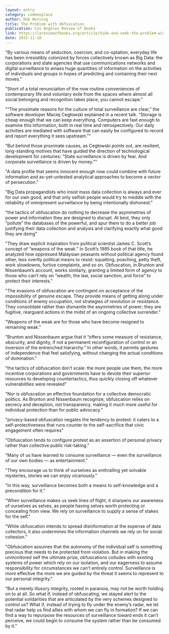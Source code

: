 ```yaml
---
layout: entry
category: commonplace
author: Rob Horning
title: The Problem with Obfuscation
publication: Los Angeles Review of Books
link: https://lareviewofbooks.org/article/hide-and-seek-the-problem-with-obfuscation/
date: 2015-11-10
---
```


"By various means of seduction, coercion, and co-optation, everyday life has been irresistibly colonized by forces collectively known as Big Data: the corporations and state agencies that use communications networks and digital surveillance to amass huge quantities of information on the activities of individuals and groups in hopes of predicting and containing their next moves."
 
"Short of a total renunciation of the now routine conveniences of contemporary life and voluntary exile from the spaces where almost all social belonging and recognition takes place, you cannot escape."

"“The proximate reasons for the culture of total surveillance are clear,” the software developer Maciej Cegłowski explained in a recent talk. “Storage is cheap enough that we can keep everything. Computers are fast enough to examine this information, both in real time and retrospectively. Our daily activities are mediated with software that can easily be configured to record and report everything it sees upstream.”"

"But behind those proximate causes, as Cegłowski points out, are resilient, long-standing motives that have guided the direction of technological development for centuries: “State surveillance is driven by fear. And corporate surveillance is driven by money.”"

"A data profile that seems innocent enough now could combine with future information and as-yet-untested analytical approaches to become a vector of persecution."

"Big Data propagandists who insist mass data collection is always and ever for our own good, and that only selfish people would try to meddle with the reliability of omnipresent surveillance by being intentionally dishonest."
 
"the tactics of obfuscation do nothing to decrease the asymmetries of power and information they are designed to disrupt. At best, they only “pollute” the databases of the powerful, and spur them to do a better job justifying their data collection and analysis and clarifying exactly what good they are doing"

"They draw explicit inspiration from political scientist James C. Scott’s concept of “weapons of the weak.” In Scott’s 1985 book of that title, he analyzed how oppressed Malaysian peasants without political agency found other, less overtly political means to resist: squatting, poaching, petty theft, work slowdowns, furtive complaints, and so on. Obfuscation, in Brunton and Nissenbaum’s account, works similarly, granting a limited form of agency to those who can’t rely on “wealth, the law, social sanction, and force” to protect their interests."

"The evasions of obfuscation are contingent on acceptance of the impossibility of genuine escape. They provide means of getting along under conditions of enemy occupation, not strategies of revolution or resistance. They consolidate rather than dismantle the asymmetries of power; they are fugitive, rearguard actions in the midst of an ongoing collective surrender."

"Weapons of the weak are for those who have become resigned to remaining weak."
 
"Brunton and Nissenbaum argue that it “offers some measure of resistance, obscurity, and dignity, if not a permanent reconfiguration of control or an inversion of the entrenched hierarchy.” In other words, it permits gestures of independence that feel satisfying, without changing the actual conditions of domination."

"the tactics of obfuscation don’t scale: the more people use them, the more incentive corporations and governments have to devote their superior resources to developing countertactics, thus quickly closing off whatever vulnerabilities were revealed"

"Nor is obfuscation an effective foundation for a collective democratic politics. As Brunton and Nissenbaum recognize, obfuscation relies on secrecy and deception, not transparency, making it much more useful for individual protection than for public advocacy."
 
"privacy-based obfuscation negates the tendency to protest: it caters to a self-protectiveness that runs counter to the self-sacrifice that civic engagement often requires"

"Obfuscation tends to configure protest as an assertion of personal privacy rather than collective public risk-taking."

"Many of us have learned to consume surveillance — even the surveillance of our own bodies — as entertainment."

"They encourage us to think of ourselves as enthralling yet solvable mysteries, stories we can enjoy vicariously."

"In this way, surveillance becomes both a means to self-knowledge and a precondition for it."

"When surveillance makes us seek lines of flight, it sharpens our awareness of ourselves as selves, as people having selves worth protecting or concealing from view. We rely on surveillance to supply a sense of stakes for the self."

"While obfuscation intends to spread disinformation at the expense of data collectors, it also undermines the information channels we rely on for social cohesion."

"Obfuscation assumes that the autonomy of the individual self is something precious that needs to be protected from violation. But in making the unmonitored self the ultimate prize, obfuscations colludes with existing systems of power which rely on our isolation, and our eagerness to assume responsibility for circumstances we can’t entirely control. Surveillance is more effective the more we are guided by the threat it seems to represent to our personal integrity."

"But a merely illusory integrity, rooted in paranoia, may not be worth holding on to at all. So what if, instead of obfuscating, we stayed alert to the potential solidarities that are articulated by the very schemes designed to control us? What if, instead of trying to fly under the enemy’s radar, we let that radar help us find allies with whom we can fly in formation? If we can find a way to repurpose the resources of surveillance toward ends it can’t perceive, we could begin to consume the system rather than be consumed by it."

